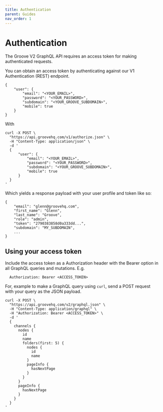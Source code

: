 ```yaml
---
title: Authentication
parent: Guides
nav_order: 1
---
```


# Authentication

The Groove V2 GraphQL API requires an access token for making authenticated requests.

You can obtain an access token by authenticating against our V1 Authentication (REST) endpoint.

```
{
    "user": {
        "email": "<YOUR_EMAIL>",
        "password": "<YOUR_PASSWORD>",
        "subdomain": "<YOUR_GROOVE_SUBDOMAIN>",
        "mobile": true
    }
}
```

With

```
curl -X POST \
  "https://api.groovehq.com/v1/authorize.json" \
  -H "Content-Type: application/json" \
  -d '
  {
      "user": {
          "email": "<YOUR_EMAIL>",
          "password": "<YOUR_PASSWORD>",
          "subdomain": "<YOUR_GROOVE_SUBDOMAIN>",
          "mobile": true
      }
  }
'
```

Which yields a response payload with your user profile and token like so:

```
{
    "email": "glenn@groovehq.com",
    "first_name": "Glenn",
    "last_name": "Groove",
    "role": "admin",
    "token": "2790383858d0a333dd...",
    "subdomain": "MY_SUBDOMAIN",
    ...
}
 ```

## Using your access token

Include the access token as a Authorization header with the Bearer option in all GraphQL queries and mutations. E.g.

```
  Authorization: Bearer <ACCESS_TOKEN>
```
For, example to make a GraphQL query using `curl`, send a POST request with your query as the JSON payload.
```
curl -X POST \
  "https://api.groovehq.com/v2/graphql.json" \
  -H "Content-Type: application/graphql" \
  -H "Authorization: Bearer <ACCESS_TOKEN>" \
  -d '
  {
    channels {
      nodes {
        id
        name
        folders(first: 5) {
          nodes {
            id
            name
          }
          pageInfo {
            hasNextPage
          }
        }
      }
      pageInfo {
        hasNextPage
      }
    }
  }
'
```
